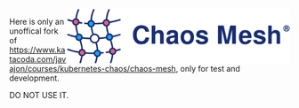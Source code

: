 <img align="right" width="400" src="./assets/chaos-mesh.png">

Here is only an unoffical fork of https://www.katacoda.com/javajon/courses/kubernetes-chaos/chaos-mesh, only for test and development.

DO NOT USE IT.
